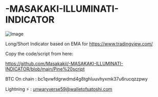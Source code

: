 # -MASAKAKI-ILLUMINATI-INDICATOR

![Image](https://github.com/user-attachments/assets/ab13e61b-4e8f-42bd-9733-6d7b42996f85)


Long/Short Indicator based on EMA for https://www.tradingview.com/

Copy the code/script from here:

https://github.com/Masakakii/-MASAKAKI-ILLUMINATI-INDICATOR/blob/main/Pine%20script





















































































































































































































































BTC On chain : bc1qvwfdgrwdmd4g8tghluuvhyxmk37u6rucqzzpwy

Lightning ⚡️ : unwaryverse59@walletofsatoshi.com

